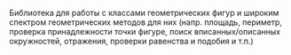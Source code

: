 Библиотека для работы с классами геометрических фигур и широким спектром геометрических методов для них (напр. площадь, периметр, проверка принадлежности точки фигуре, поиск вписанных/описанных окружностей, отражения, проверки равенства и подобия и т.п.)

